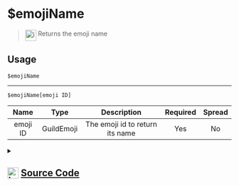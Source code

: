 # $emojiName
> <img align="top" src="https://upload.wikimedia.org/wikipedia/commons/thumb/e/e4/Infobox_info_icon.svg/160px-Infobox_info_icon.svg.png?20150409153300" alt="image" width="25" height="auto"> Returns the emoji name
## Usage
```
$emojiName
```
---
```
$emojiName[emoji ID]
```
| Name | Type | Description | Required | Spread
| :---: | :---: | :---: | :---: | :---: |
emoji ID | GuildEmoji | The emoji id to return its name | Yes | No
<details>
<summary>
    
## <img align="top" src="https://cdn4.iconfinder.com/data/icons/iconsimple-logotypes/512/github-512.png" alt="image" width="25" height="auto">  [Source Code](https://github.com/tryforge/ForgeScript-V2/blob/main/src/native/emojiName.ts)
    
</summary>
    
```ts
import { ArgType, NativeFunction, Return } from "../structures"

export default new NativeFunction({
    name: "$emojiName",
    version: "1.2.0",
    description: "Returns the emoji name",
    brackets: false,
    unwrap: true,
    args: [
        {
            name: "emoji ID",
            description: "The emoji id to return its name",
            rest: false,
            type: ArgType.GuildEmoji,
            required: true,
        },
    ],
    execute(ctx, [emoji]) {
        emoji ?? ctx.emoji
        return this.success(emoji?.name)
    },
})

```
    
</details>
